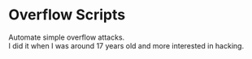 # Overflow Scripts
Automate simple overflow attacks.<br>
I did it when I was around 17 years old and more interested in hacking.
